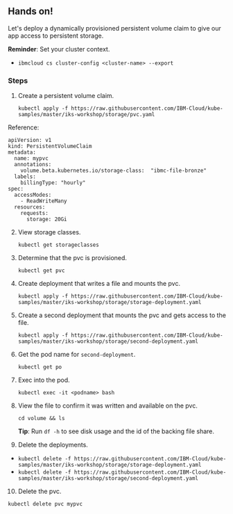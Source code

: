 ## Hands on!

Let's deploy a dynamically provisioned persistent volume claim to give our app access to persistent storage.

**Reminder**: Set your cluster context.
 - `ibmcloud cs cluster-config <cluster-name> --export`

### Steps

1. Create a persistent volume claim.

   `kubectl apply -f https://raw.githubusercontent.com/IBM-Cloud/kube-samples/master/iks-workshop/storage/pvc.yaml`

 Reference:
 ```
 apiVersion: v1
 kind: PersistentVolumeClaim
 metadata:
   name: mypvc
   annotations:
     volume.beta.kubernetes.io/storage-class:  "ibmc-file-bronze"
   labels:
     billingType: "hourly"
 spec:
   accessModes:
     - ReadWriteMany
   resources:
     requests:
       storage: 20Gi
 ```
 
2. View storage classes.

   `kubectl get storageclasses`

3. Determine that the pvc is provisioned.

   `kubectl get pvc`

4. Create deployment that writes a file and mounts the pvc.

   `kubectl apply -f https://raw.githubusercontent.com/IBM-Cloud/kube-samples/master/iks-workshop/storage/storage-deployment.yaml`
  
5. Create a second deployment that mounts the pvc and gets access to the file.

   `kubectl apply -f https://raw.githubusercontent.com/IBM-Cloud/kube-samples/master/iks-workshop/storage/second-deployment.yaml`

6. Get the pod name for `second-deployment`.

   `kubectl get po`

7. Exec into the pod.

   `kubectl exec -it <podname> bash`

8. View the file to confirm it was written and available on the pvc.

   `cd volume && ls`
 
   **Tip**: Run `df -h` to see disk usage and the id of the backing file share.
 
9. Delete the deployments.

  - `kubectl delete -f https://raw.githubusercontent.com/IBM-Cloud/kube-samples/master/iks-workshop/storage/storage-deployment.yaml`
  - `kubectl delete -f https://raw.githubusercontent.com/IBM-Cloud/kube-samples/master/iks-workshop/storage/second-deployment.yaml`

10. Delete the pvc.

   `kubectl delete pvc mypvc`
